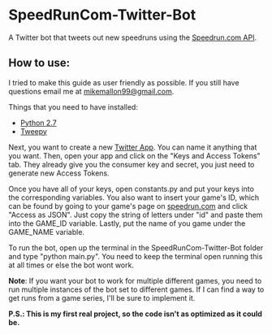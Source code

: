 # SpeedRunCom-Twitter-Bot
A Twitter bot that tweets out new speedruns using the [Speedrun.com API](https://github.com/speedruncom/api).

## How to use:
I tried to make this guide as user friendly as possible. If you still have questions email me at mikemallon99@gmail.com.

Things that you need to have installed:
* [Python 2.7](https://www.python.org/download/releases/2.7/)
* [Tweepy](https://github.com/tweepy/tweepy)

Next, you want to create a new [Twitter App](https://apps.twitter.com/). You can name it anything that you want.
Then, open your app and click on the "Keys and Access Tokens" tab. They already give you the consumer key and secret,
you just need to generate new Access Tokens.

Once you have all of your keys, open constants.py and put your keys into the corresponding variables.
You also want to insert your game's ID, which can be found by going to your game's page on [speedrun.com](http://www.speedrun.com) and click "Access as JSON".
Just copy the string of letters under "id" and paste them into the GAME_ID variable. Lastly, put the name of you game under
the GAME_NAME variable.

To run the bot, open up the terminal in the SpeedRunCom-Twitter-Bot folder and type "python main.py". You need to keep
the terminal open running this at all times or else the bot wont work.

**Note**: If you want your bot to work for multiple different games, you need to run multiple instances of the bot set to different games. If I can find a way to get runs from a game series, I'll be sure to implement it.

**P.S.: This is my first real project, so the code isn't as optimized as it could be.**
  
